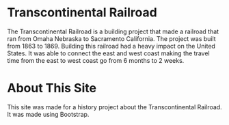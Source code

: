 # Transcontinental Railroad
The Transcontinental Railroad is a building project that made a railroad that ran from Omaha Nebraska to Sacramento California.
The project was built from 1863 to 1869. Building this railroad had a heavy impact on the United States.
It was able to connect the east and west coast making the travel time from the east to west coast go from 6 months to 2 weeks. 

# About This Site
This site was made for a history project about the Transcontinental Railroad.
It was made using Bootstrap.
